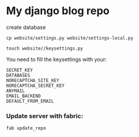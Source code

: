 # My django blog repo

create database

```
cp website/settings.py website/settings-local.py

touch website//keysettings.py
```


You need to fill the keysettings with your:

    SECRET_KEY
    DATABASES
    NORECAPTCHA_SITE_KEY
    NORECAPTCHA_SECRET_KEY
    ANYMAIL
    EMAIL_BACKEND
    DEFAULT_FROM_EMAIL





### Update server with fabric:

```
fab update_repo
```
